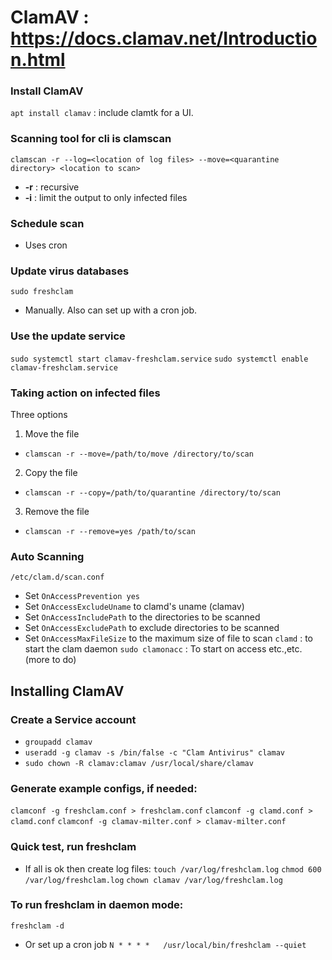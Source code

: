 # ClamAV : https://docs.clamav.net/Introduction.html

### Install ClamAV
`apt install clamav` : include clamtk for a UI.

### Scanning tool for cli is clamscan
`clamscan -r --log=<location of log files> --move=<quarantine directory> <location to scan>`
- **-r** : recursive
- **-i** : limit the output to only infected files

### Schedule scan
- Uses cron


### Update virus databases
`sudo freshclam`
- Manually. Also can set up with a cron job.

### Use the update service
`sudo systemctl start clamav-freshclam.service`
`sudo systemctl enable clamav-freshclam.service`

### Taking action on infected files
Three options
1. Move the file
  - `clamscan -r --move=/path/to/move /directory/to/scan`
2. Copy the file
  - `clamscan -r --copy=/path/to/quarantine /directory/to/scan`
3. Remove the file
  - `clamscan -r --remove=yes /path/to/scan`

### Auto Scanning
`/etc/clam.d/scan.conf`
- Set `OnAccessPrevention yes`
- Set `OnAccessExcludeUname` to clamd's uname (clamav)
- Set `OnAccessIncludePath` to the directories to be scanned
- Set `OnAccessExcludePath` to exclude directories to be scanned
- Set `OnAccessMaxFileSize` to the maximum size of file to scan
`clamd` : to start the clam daemon
`sudo clamonacc` : To start on access
etc.,etc. (more to do)

## Installing ClamAV

### Create a Service account
- `groupadd clamav`
- `useradd -g clamav -s /bin/false -c "Clam Antivirus" clamav`
- `sudo chown -R clamav:clamav /usr/local/share/clamav`

### Generate example configs, if needed:
`clamconf -g freshclam.conf > freshclam.conf`
`clamconf -g clamd.conf > clamd.conf`
`clamconf -g clamav-milter.conf > clamav-milter.conf`

### Quick test, run freshclam
- If all is ok then create log files:
`touch /var/log/freshclam.log`
`chmod 600 /var/log/freshclam.log`
`chown clamav /var/log/freshclam.log`

### To run freshclam in daemon mode:
`freshclam -d`
- Or set up a cron job
`N * * * *   /usr/local/bin/freshclam --quiet`

